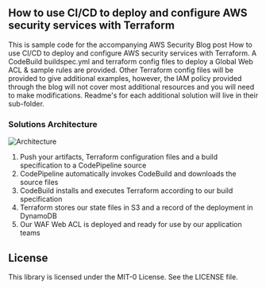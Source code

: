 ## How to use CI/CD to deploy and configure AWS security services with Terraform

This is sample code for the accompanying AWS Security Blog post How to use CI/CD to deploy and configure AWS security services with Terraform. A CodeBuild buildspec.yml and terraform config files to deploy a Global Web ACL & sample rules are provided. Other Terraform config files will be provided to give additional examples, however, the IAM policy provided through the blog will not cover most additional resources and you will need to make modifications. Readme's for each additional solution will live in their sub-folder.

### Solutions Architecture
![Architecture](https://github.com/aws-samples/aws-security-services-with-terraform/blob/master/Architecture.jpg)
1.	Push your artifacts, Terraform configuration files and a build specification to a CodePipeline source
2.	CodePipeline automatically invokes CodeBuild and downloads the source files
3.	CodeBuild installs and executes Terraform according to our build specification
4.	Terraform stores our state files in S3 and a record of the deployment in DynamoDB
5.	Our WAF Web ACL is deployed and ready for use by our application teams

## License

This library is licensed under the MIT-0 License. See the LICENSE file.